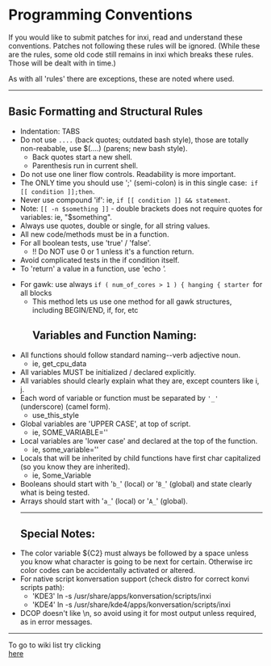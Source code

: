 # Programming Conventions #
If you would like to submit patches for inxi, read and understand these conventions.  Patches not following these rules will be ignored.  (While these are the rules, some old code still remains in inxi which breaks these rules.  Those will be dealt with in time.)

As with all 'rules' there are exceptions, these are noted where used.


---

## Basic Formatting and Structural Rules ##
  * Indentation: TABS
  * Do not use ```....``` (back quotes; outdated bash style), those are totally non-reabable, use $(....) (parens; new bash style).
    * Back quotes start a new shell.
    * Parenthesis run in current shell.
  * Do not use one liner flow controls. Readability is more important.
  * The ONLY time you should use ';' (semi-colon) is in this single case:` if [[ condition ]];then`.
  * Never use compound 'if': ie, `if [[ condition ]] && statement`.
  * Note: `[[ -n $something ]]` - double brackets does not require quotes for variables: ie, "$something".
  * Always use quotes, double or single, for all string values.
  * All new code/methods must be in a function.
  * For all boolean tests, use 'true' / 'false'.
    * !! Do NOT use 0 or 1 unless it's a function return.
  * Avoid complicated tests in the if condition itself.
  * To 'return' a value in a function, use 'echo <var>'.<br>
<ul><li>For gawk: use always <code>if ( num_of_cores &gt; 1 ) { hanging { starter </code>for all blocks<br>
<ul><li>This method lets us use one method for all gawk structures, including BEGIN/END, if, for, etc<br>
<h2>Variables and Function Naming:</h2>
</li></ul></li><li>All functions should follow standard naming--verb adjective noun.<br>
<ul><li>ie, get_cpu_data<br>
</li></ul></li><li>All variables MUST be initialized / declared explicitly.<br>
</li><li>All variables should clearly explain what they are, except counters like i, j.<br>
</li><li>Each word of variable or function must be separated by <code>'_'</code> (underscore) (camel form).<br>
<ul><li>use_this_style<br>
</li></ul></li><li>Global variables are 'UPPER CASE', at top of script.<br>
<ul><li>ie, SOME_VARIABLE=''<br>
</li></ul></li><li>Local variables are 'lower case' and declared at the top of the function.<br>
<ul><li>ie, some_variable=''<br>
</li></ul></li><li>Locals that will be inherited by child functions have first char capitalized (so you know they are inherited).<br>
<ul><li>ie, Some_Variable<br>
</li></ul></li><li>Booleans should start with '<code>b_</code>' (local) or '<code>B_</code>' (global) and state clearly what is being tested.<br>
</li><li>Arrays should start with '<code>a_</code>' (local) or '<code>A_</code>' (global).<br>
<hr />
<h2>Special Notes:</h2>
</li><li>The color variable ${C2} must always be followed by a space unless you know what character is going to be next for certain. Otherwise irc color codes can be accidentally activated or altered.<br>
</li><li>For native script konversation support (check distro for correct konvi scripts path):<br>
<ul><li>'KDE3' ln -s <path to inxi> /usr/share/apps/konversation/scripts/inxi<br>
</li><li>'KDE4' ln -s <path to inxi> /usr/share/kde4/apps/konversation/scripts/inxi<br>
</li></ul></li><li>DCOP doesn't like \n, so avoid using it for most output unless required, as in error messages.</li></ul>

<hr />
To go to wiki list  try clicking<br>
<a href='http://code.google.com/p/inxi/w/list'>here</a>